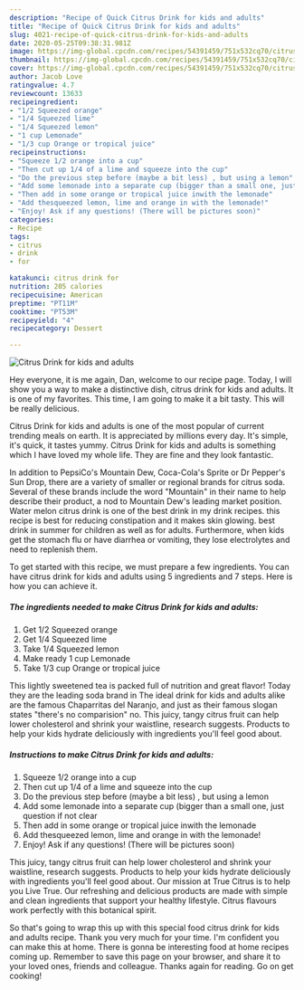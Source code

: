 ```yaml
---
description: "Recipe of Quick Citrus Drink for kids and adults"
title: "Recipe of Quick Citrus Drink for kids and adults"
slug: 4021-recipe-of-quick-citrus-drink-for-kids-and-adults
date: 2020-05-25T09:38:31.981Z
image: https://img-global.cpcdn.com/recipes/54391459/751x532cq70/citrus-drink-for-kids-and-adults-recipe-main-photo.jpg
thumbnail: https://img-global.cpcdn.com/recipes/54391459/751x532cq70/citrus-drink-for-kids-and-adults-recipe-main-photo.jpg
cover: https://img-global.cpcdn.com/recipes/54391459/751x532cq70/citrus-drink-for-kids-and-adults-recipe-main-photo.jpg
author: Jacob Love
ratingvalue: 4.7
reviewcount: 13633
recipeingredient:
- "1/2 Squeezed orange"
- "1/4 Squeezed lime"
- "1/4 Squeezed lemon"
- "1 cup Lemonade"
- "1/3 cup Orange or tropical juice"
recipeinstructions:
- "Squeeze 1/2 orange into a cup"
- "Then cut up 1/4 of a lime and squeeze into the cup"
- "Do the previous step before (maybe a bit less) , but using a lemon"
- "Add some lemonade into a separate cup (bigger than a small one, just question if not clear"
- "Then add in some orange or tropical juice inwith the lemonade"
- "Add thesqueezed lemon, lime and orange in with the lemonade!"
- "Enjoy! Ask if any questions! (There will be pictures soon)"
categories:
- Recipe
tags:
- citrus
- drink
- for

katakunci: citrus drink for 
nutrition: 205 calories
recipecuisine: American
preptime: "PT11M"
cooktime: "PT53M"
recipeyield: "4"
recipecategory: Dessert

---
```



![Citrus Drink for kids and adults](https://img-global.cpcdn.com/recipes/54391459/751x532cq70/citrus-drink-for-kids-and-adults-recipe-main-photo.jpg)

Hey everyone, it is me again, Dan, welcome to our recipe page. Today, I will show you a way to make a distinctive dish, citrus drink for kids and adults. It is one of my favorites. This time, I am going to make it a bit tasty. This will be really delicious.

Citrus Drink for kids and adults is one of the most popular of current trending meals on earth. It is appreciated by millions every day. It's simple, it's quick, it tastes yummy. Citrus Drink for kids and adults is something which I have loved my whole life. They are fine and they look fantastic.

In addition to PepsiCo&#39;s Mountain Dew, Coca-Cola&#39;s Sprite or Dr Pepper&#39;s Sun Drop, there are a variety of smaller or regional brands for citrus soda. Several of these brands include the word &#34;Mountain&#34; in their name to help describe their product, a nod to Mountain Dew&#39;s leading market position. Water melon citrus drink is one of the best drink in my drink recipes. this recipe is best for reducing constipation and it makes skin glowing. best drink in summer for children as well as for adults. Furthermore, when kids get the stomach flu or have diarrhea or vomiting, they lose electrolytes and need to replenish them.


To get started with this recipe, we must prepare a few ingredients. You can have citrus drink for kids and adults using 5 ingredients and 7 steps. Here is how you can achieve it.

<!--inarticleads1-->

##### The ingredients needed to make Citrus Drink for kids and adults:

1. Get 1/2 Squeezed orange
1. Get 1/4 Squeezed lime
1. Take 1/4 Squeezed lemon
1. Make ready 1 cup Lemonade
1. Take 1/3 cup Orange or tropical juice


This lightly sweetened tea is packed full of nutrition and great flavor! Today they are the leading soda brand in The ideal drink for kids and adults alike are the famous Chaparritas del Naranjo, and just as their famous slogan states &#34;there&#39;s no comparision&#34; no. This juicy, tangy citrus fruit can help lower cholesterol and shrink your waistline, research suggests. Products to help your kids hydrate deliciously with ingredients you&#39;ll feel good about. 

<!--inarticleads2-->

##### Instructions to make Citrus Drink for kids and adults:

1. Squeeze 1/2 orange into a cup
1. Then cut up 1/4 of a lime and squeeze into the cup
1. Do the previous step before (maybe a bit less) , but using a lemon
1. Add some lemonade into a separate cup (bigger than a small one, just question if not clear
1. Then add in some orange or tropical juice inwith the lemonade
1. Add thesqueezed lemon, lime and orange in with the lemonade!
1. Enjoy! Ask if any questions! (There will be pictures soon)


This juicy, tangy citrus fruit can help lower cholesterol and shrink your waistline, research suggests. Products to help your kids hydrate deliciously with ingredients you&#39;ll feel good about. Our mission at True Citrus is to help you Live True. Our refreshing and delicious products are made with simple and clean ingredients that support your healthy lifestyle. Citrus flavours work perfectly with this botanical spirit. 

So that's going to wrap this up with this special food citrus drink for kids and adults recipe. Thank you very much for your time. I'm confident you can make this at home. There is gonna be interesting food at home recipes coming up. Remember to save this page on your browser, and share it to your loved ones, friends and colleague. Thanks again for reading. Go on get cooking!
